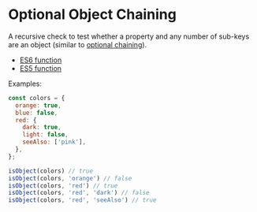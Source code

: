 # Optional Object Chaining

A recursive check to test whether a property and any number of sub-keys are an object (similar to [optional chaining](https://developer.mozilla.org/en-US/docs/Web/JavaScript/Reference/Operators/Optional_chaining)).

- [ES6 function](https://github.com/tednoelker/optional-object-chaining/blob/main/es6.js)
- [ES5 function](https://github.com/tednoelker/optional-object-chaining/blob/main/es65.js)

Examples:
```js
const colors = {
  orange: true,
  blue: false,
  red: {
    dark: true,
    light: false,
    seeAlso: ['pink'],
  },
};

isObject(colors) // true
isObject(colors, 'orange') // false
isObject(colors, 'red') // true
isObject(colors, 'red', 'dark') // false
isObject(colors, 'red', 'seeAlso') // true
```
